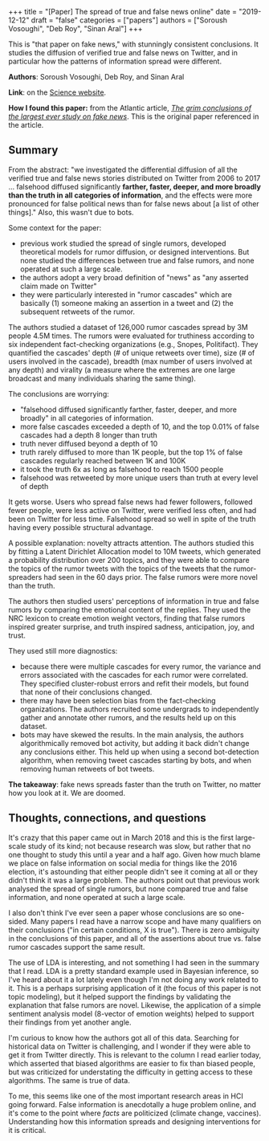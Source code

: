 +++
title = "[Paper] The spread of true and false news online"
date = "2019-12-12"
draft = "false"
categories = ["papers"]
authors = ["Soroush Vosoughi", "Deb Roy", "Sinan Aral"]
+++

This is "that paper on fake news," with stunningly consistent conclusions. It studies the diffusion of verified true and false news on Twitter, and in particular how the patterns of information spread were different.

<!--more-->

**Authors**: Soroush Vosoughi, Deb Roy, and Sinan Aral

**Link**: on the [Science website](https://science.sciencemag.org/content/359/6380/1146).

**How I found this paper:** from the Atlantic article, [*The grim conclusions of the largest ever study on fake news*](https://www.theatlantic.com/technology/archive/2018/03/largest-study-ever-fake-news-mit-twitter/555104/). This is the original paper referenced in the article.

## Summary
From the abstract: "we investigated the differential diffusion of all the verified true and false news stories distributed on Twitter from 2006 to 2017 ... falsehood diffused significantly **farther, faster, deeper, and more broadly than the truth in all categories of information**, and the effects were more pronounced for false political news than for false news about [a list of other things]." Also, this wasn't due to bots.

Some context for the paper:

 * previous work studied the spread of single rumors, developed theoretical models for rumor diffusion, or designed interventions. But none studied the differences between true and false rumors, and none operated at such a large scale.
 * the authors adopt a very broad definition of "news" as "any asserted claim made on Twitter"
 * they were particularly interested in "rumor cascades" which are basically (1) someone making an assertion in a tweet and (2) the subsequent retweets of the rumor.

The authors studied a dataset of 126,000 rumor cascades spread by 3M people 4.5M times. The rumors were evaluated for truthiness according to six independent fact-checking organizations (e.g., Snopes, Politifact). They quantified the cascades' depth (# of unique retweets over time), size (# of users involved in the cascade), breadth (max number of users involved at any depth) and virality (a measure where the extremes are one large broadcast and many individuals sharing the same thing).

The conclusions are worrying:

 * "falsehood diffused significantly farther, faster, deeper, and more broadly" in all categories of information.
 * more false cascades exceeded a depth of 10, and the top 0.01% of false cascades had a depth 8 longer than truth
 * truth never diffused beyond a depth of 10
 * truth rarely diffused to more than 1K people, but the top 1% of false cascades regularly reached between 1K and 100K
 * it took the truth 6x as long as falsehood to reach 1500 people
 * falsehood was retweeted by more unique users than truth at every level of depth

It gets worse. Users who spread false news had fewer followers, followed fewer people, were less active on Twitter, were verified less often, and had been on Twitter for less time. Falsehood spread so well in spite of the truth having every possible structural advantage.

A possible explanation: novelty attracts attention. The authors studied this by fitting a Latent Dirichlet Allocation model to 10M tweets, which generated a probability distribution over 200 topics, and they were able to compare the topics of the rumor tweets with the topics of the tweets that the rumor-spreaders had seen in the 60 days prior. The false rumors were more novel than the truth.

The authors then studied users' perceptions of information in true and false rumors by comparing the emotional content of the replies. They used the NRC lexicon to create emotion weight vectors, finding that false rumors inspired greater surprise, and truth inspired sadness, anticipation, joy, and trust.

They used still more diagnostics:

 * because there were multiple cascades for every rumor, the variance and errors associated with the cascades for each rumor were correlated. They specified cluster-robust errors and refit their models, but found that none of their conclusions changed.
 * there may have been selection bias from the fact-checking organizations. The authors recruited some undergrads to independently gather and annotate other rumors, and the results held up on this dataset.
 * bots may have skewed the results. In the main analysis, the authors algorithmically removed bot activity, but adding it back didn't change any conclusions either. This held up when using a second bot-detection algorithm, when removing tweet cascades starting by bots, and when removing human retweets of bot tweets.

**The takeaway**: fake news spreads faster than the truth on Twitter, no matter how you look at it. We are doomed.

## Thoughts, connections, and questions
It's crazy that this paper came out in March 2018 and this is the first large-scale study of its kind; not because research was slow, but rather that no one thought to study this until a year and a half ago. Given how much blame we place on false information on social media for things like the 2016 election, it's astounding that either people didn't see it coming at all or they didn't think it was a large problem. The authors point out that previous work analysed the spread of single rumors, but none compared true and false information, and none operated at such a large scale.

I also don't think I've ever seen a paper whose conclusions are so one-sided. Many papers I read have a narrow scope and have many qualifiers on their conclusions ("in certain conditions, X is true"). There is zero ambiguity in the conclusions of this paper, and all of the assertions about true vs. false rumor cascades support the same result.

The use of LDA is interesting, and not something I had seen in the summary that I read. LDA is a pretty standard example used in Bayesian inference, so I've heard about it a lot lately even though I'm not doing any work related to it. This is a perhaps surprising application of it (the focus of this paper is not topic modeling), but it helped support the findings by validating the explanation that false rumors are novel. Likewise, the application of a simple sentiment analysis model (8-vector of emotion weights) helped to support their findings from yet another angle.

I'm curious to know how the authors got all of this data. Searching for historical data on Twitter is challenging, and I wonder if they were able to get it from Twitter directly. This is relevant to the column I read earlier today, which asserted that biased algorithms are easier to fix than biased people, but was criticized for understating the difficulty in getting access to these algorithms. The same is true of data.

To me, this seems like one of the most important research areas in HCI going forward. False information is anecdotally a huge problem online, and it's come to the point where *facts* are politicized (climate change, vaccines). Understanding how this information spreads and designing interventions for it is critical.
